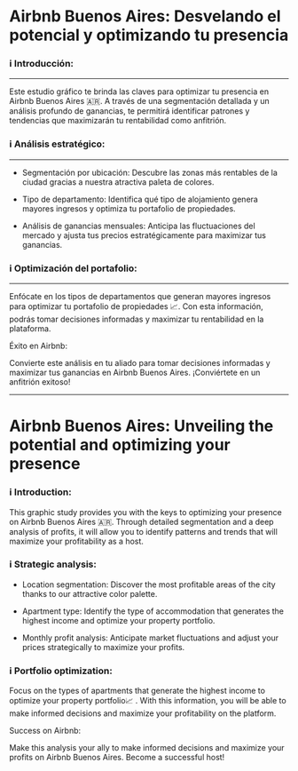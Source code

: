 # Airbnb Buenos Aires: Desvelando el potencial y optimizando tu presencia

### ℹ️ Introducción:
---
Este estudio gráfico te brinda las claves para optimizar tu presencia en Airbnb Buenos Aires 🇦🇷. A través de una segmentación detallada y un análisis profundo de ganancias, te permitirá identificar patrones y tendencias que maximizarán tu rentabilidad como anfitrión.

### ℹ️ Análisis estratégico:
---
* Segmentación por ubicación: Descubre las zonas más rentables de la ciudad gracias a nuestra atractiva paleta de colores.

* Tipo de departamento: Identifica qué tipo de alojamiento genera mayores ingresos y optimiza tu portafolio de propiedades.

* Análisis de ganancias mensuales: Anticipa las fluctuaciones del mercado y ajusta tus precios estratégicamente para maximizar tus ganancias.

### ℹ️ Optimización del portafolio:
---
Enfócate en los tipos de departamentos que generan mayores ingresos para optimizar tu portafolio de propiedades 📈. Con esta información, podrás tomar decisiones informadas y maximizar tu rentabilidad en la plataforma.

Éxito en Airbnb:

Convierte este análisis en tu aliado para tomar decisiones informadas y maximizar tus ganancias en Airbnb Buenos Aires. ¡Conviértete en un anfitrión exitoso!

---


# Airbnb Buenos Aires: Unveiling the potential and optimizing your presence

### ℹ️ Introduction:

This graphic study provides you with the keys to optimizing your presence on Airbnb Buenos Aires 🇦🇷. Through detailed segmentation and a deep analysis of profits, it will allow you to identify patterns and trends that will maximize your profitability as a host.

### ℹ️ Strategic analysis:

* Location segmentation: Discover the most profitable areas of the city thanks to our attractive color palette.

* Apartment type: Identify the type of accommodation that generates the highest income and optimize your property portfolio.

* Monthly profit analysis: Anticipate market fluctuations and adjust your prices strategically to maximize your profits.

### ℹ️ Portfolio optimization:

Focus on the types of apartments that generate the highest income to optimize your property portfolio📈 . With this information, you will be able to make informed decisions and maximize your profitability on the platform.

Success on Airbnb:

Make this analysis your ally to make informed decisions and maximize your profits on Airbnb Buenos Aires. Become a successful host!

